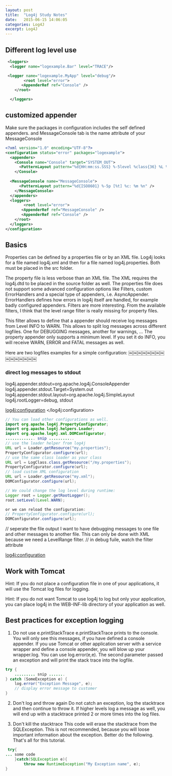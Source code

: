```yaml
---
layout: post
title:  "Log4j Study Notes"
date:   2015-06-15 14:06:05
categories: Log4J
excerpt: Log4J
---
```



## Different log level use
```xml
 <loggers>    
  <logger name="logexample.Bar" level="TRACE"/>

 <logger name="logexample.MyApp" level="debug"/>
        <root level="error">    
       <AppenderRef ref="Console" />   
    </root>  

  </loggers>
```
## customized appender

Make sure the packages in configuration includes the self defined appenders. and MessageConsole tab is the name attribute of your MessageConsole

```xml
<?xml version="1.0" encoding="UTF-8"?>    
<configuration status="error" packages="logexample">    
  <appenders>    
    <Console name="Console" target="SYSTEM_OUT">    
      <PatternLayout pattern="%d{HH:mm:ss.SSS} %-5level %class{36} %L %M - %msg%xEx%n"/>    
    </Console> 
        
  <MessageConsole name="MessageConsole">
      <PatternLayout pattern="%d{ISO8601} %-5p [%t] %c: %m %n" />
    </MessageConsole>
  </appenders>    
  <loggers>    
        <root level="error">    
       <AppenderRef ref="MessageConsole" />   
       <AppenderRef ref="Console" />   
    </root>  
  </loggers>    
</configuration>
```

## Basics

Properties can be defined by a properties file or by an XML file. Log4j looks for a file named log4j.xml and then for a file named log4j.properties. Both must be placed in the src folder.

The property file is less verbose than an XML file. The XML requires the log4j.dtd to be placed in the source folder as well.  The properties file does not support some advanced configuration options like Filters, custom ErrorHandlers and a special type of appenders, i.e. AsyncAppender. ErrorHandlers defines how errors in log4j itself are handled, for example badly configured appenders. Filters are more interesting. From the available filters, I think that the level range filter is really missing for property files.

This filter allows to define that a appender should receive log messages from Level INFO to WARN. This allows to split log messages across different logfiles. One for DEBUGGING messages, another for warnings, ...
The property appender only supports a minimum level. If you set it do INFO, you will receive WARN, ERROR and FATAL messages as well.

Here are two logfiles examples for a simple configuration:
￼￼￼￼￼￼￼￼￼￼￼￼￼￼￼
### direct log messages to stdout ###
log4j.appender.stdout=org.apache.log4j.ConsoleAppender
log4j.appender.stdout.Target=System.out
log4j.appender.stdout.layout=org.apache.log4j.SimpleLayout
log4j.rootLogger=debug, stdout

<?xml version="1.0" encoding="UTF-8"?>
<!DOCTYPE log4j:configuration SYSTEM "log4j.dtd" >
<log4j:configuration>
<appender name="stdout" class="org.apache.log4j.ConsoleAppender">
  <layout class="org.apache.log4j.SimpleLayout"></layout>
</appender>
<root>
  <priority value="debug"></priority>
  <appender-ref ref="stdout"/>
</root>
</log4j:configuration>

```java
// You can load other configurations as well.
import org.apache.log4j.PropertyConfigurator;
import org.apache.log4j.helpers.Loader;
import org.apache.log4j.xml.DOMConfigurator;
............. snip ...........
// use the loader helper from log4j
URL url = Loader.getResource("my.properties");
PropertyConfigurator.configure(url);
// use the same class loader as your class
URL url = LogClass.class.getResource("/my.properties");
PropertyConfigurator.configure(url);
// load custom XML configuration
URL url = Loader.getResource("my.xml");
DOMConfigurator.configure(url);

// We could change the log level during runtime:
Logger root = Logger.getRootLogger();
root.setLevel(Level.WARN);

or we can reload the configuration:
// PropertyConfigurator.configure(url);
DOMConfigurator.configure(url);
```

// seperate the file output
I want to have debugging messages to one file and other messages to another file. This can only be done with XML because we need a LevelRange filter.
// in debug fuile, watch the filter attribute
<?xml version="1.0" encoding="UTF-8"?>
<!DOCTYPE log4j:configuration SYSTEM "log4j.dtd" >
<log4j:configuration>
<appender name="file"
  class="org.apache.log4j.RollingFileAppender">
  <param name="maxFileSize" value="100KB" />
<param name="maxBackupIndex" value="5" />
  <param name="File" value="test.log" />
  <param name="threshold" value="info" />
  <layout class="org.apache.log4j.PatternLayout">
    <param name="ConversionPattern"
      value="%d{ABSOLUTE} %5p %c{1}:%L - %m%n" />
  </layout>
</appender>
<appender name="debugfile"
  class="org.apache.log4j.RollingFileAppender">
  <param name="maxFileSize" value="100KB" />
  <param name="maxBackupIndex" value="5" />
  <param name="File" value="debug.log" />
  <layout class="org.apache.log4j.PatternLayout">
    <param name="ConversionPattern"
      value="%d{ABSOLUTE} %5p %c{1}:%L - %m%n" />
  </layout>
  <filter class="org.apache.log4j.varia.LevelRangeFilter">
    <param name="LevelMin" value="debug" />
    <param name="LevelMax" value="debug" />
  </filter>
</appender>
<root>
  <priority value="debug"></priority>
  <appender-ref ref="debugfile" />
  <appender-ref ref="file" />
</root>
</log4j:configuration>

## Work with Tomcat

Hint: If you do not place a configuration file in one of your applications, it will use the Tomcat log files for logging.

Hint: If you do not want Tomcat to use log4j to log but only your application, you can place log4j in the WEB-INF-lib directory of your application as well.

## Best practices for exception logging

1. Do not use e.printStackTrace
e.printStackTrace prints to the console. You will only see this messages, if you have defined a console appender. If you use Tomcat or other application server with a service wrapper and define a console appender, you will blow up your wrapper.log. You can use log.error(e,e). The second parameter passed an exception and will print the stack trace into the logfile.
```java
try {
    ......... snip .......
} catch (SomeException e) {
    log.error("Exception Message", e);
    // display error message to customer
}
```

2. Don't log and throw again
Do not catch an exception, log the stacktrace and then continue to throw it. If higher levels log a message as well, you will end up with a stacktrace printed 2 or more times into the log files.

3. Don't kill the stacktrace
This code will erase the stacktrace from the SQLException. This is not recommended, because you will loose important information about the exception. Better do the following.
That's all for this tutorial.
```java
 try{
... some code
    }catch(SQLException e){
        throw new RuntimeException("My Exception name", e);
}￼￼
```
